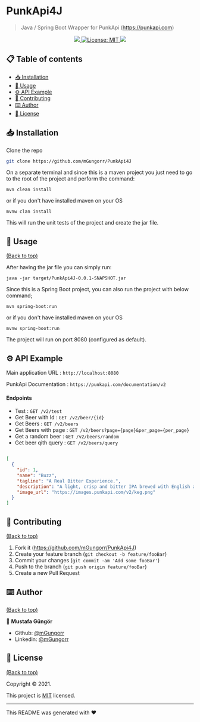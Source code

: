# PunkApi4J
> Java / Spring Boot Wrapper for PunkApi (https://punkapi.com)
<p align="center">
  <a href="">
    <img src="https://img.shields.io/travis/dbader/node-datadog-metrics/master.svg?style=flat-square" />
  </a>
  <a href="https://github.com/mGungorr/PunkApi4J/blob/master/LICENSE">
    <img alt="License: MIT" src="https://img.shields.io/badge/license-MIT-yellow.svg" target="_blank" />
  </a>
  <a href="">
    <img src="https://codecov.io/gh/kefranabg/readme-md-generator/branch/master/graph/badge.svg" />
  </a>
</p>

## 📋 Table of contents <a id="table-of-contents"></a>

- [📥 Installation](#installation)
- [🚀 Usage](#usage)
- [⚙️ API Example](#contribute)
- [🤝 Contributing](#license)
- [⌨️ Author](#footer)
- [📝 License](#license)

## 📥 Installation

Clone the repo

```sh
git clone https://github.com/mGungorr/PunkApi4J
```

On a separate terminal and since this is a maven project you just need to go to the root of the project and perform the command:
```
mvn clean install
```
or if you don't have installed maven on your OS

```
mvnw clan install
```


This will run the unit tests of the project and create the jar file.

## 🚀 Usage
[(Back to top)](#table-of-contents)

After having the jar file you can simply run:

```
java -jar target/PunkApi4J-0.0.1-SNAPSHOT.jar
```

Since this is a Spring Boot project, you can also run the project with below command;
```
mvn spring-boot:run
```

or if you don't have installed maven on your OS
```
mvnw spring-boot:run
```

The project will run on port 8080 (configured as default).

## ⚙️ API Example

Main application URL   : `http://localhost:8080`

PunkApi Documentation  : `https://punkapi.com/documentation/v2`

#### Endpoints
* Test                : `GET /v2/test`
* Get Beer with Id    : `GET /v2/beer/{id}`
* Get Beers           : `GET /v2/beers`
* Get Beers with page : `GET /v2/beers?page={page}&per_page={per_page}`
* Get a random beer   : `GET /v2/beers/random`
* Get beer qith query : `GET /v2/beers/query`

```json

[
  {
    "id": 1,
    "name": "Buzz",
    "tagline": "A Real Bitter Experience.",
    "description": "A light, crisp and bitter IPA brewed with English and American hops. A small batch brewed only once.",
    "image_url": "https://images.punkapi.com/v2/keg.png"
  }
]

```

[comment]: <> (## 📆 Release History)

[comment]: <> (* 0.2.1)

[comment]: <> (    * CHANGE: Update docs &#40;module code remains unchanged&#41;)

[comment]: <> (* 0.2.0)

[comment]: <> (    * CHANGE: Remove `setDefaultXYZ&#40;&#41;`)

[comment]: <> (    * ADD: Add `init&#40;&#41;`)

[comment]: <> (* 0.1.1)

[comment]: <> (    * FIX: Crash when calling `baz&#40;&#41;` &#40;Thanks @GenerousContributorName!&#41;)

[comment]: <> (* 0.1.0)

[comment]: <> (    * The first proper release)

[comment]: <> (    * CHANGE: Rename `foo&#40;&#41;` to `bar&#40;&#41;`)

[comment]: <> (* 0.0.1)

[comment]: <> (    * Work in progress)

## 🤝 Contributing
[(Back to top)](#table-of-contents)

1. Fork it (<https://github.com/mGungorr/PunkApi4J>)
2. Create your feature branch (`git checkout -b feature/fooBar`)
3. Commit your changes (`git commit -am 'Add some fooBar'`)
4. Push to the branch (`git push origin feature/fooBar`)
5. Create a new Pull Request

## ⌨️ Author
[(Back to top)](#table-of-contents)

👤 **Mustafa Güngör**

- Github: [@mGungorr](https://github.com/mGungorr)
- Linkedin: [@mGungorr](https://www.linkedin.com/in/mgungorr/)

## 📝 License
[(Back to top)](#table-of-contents)

Copyright © 2021.

This project is [MIT](https://github.com/113-GittiGidiyor-Java-Spring-Bootcamp/gittigidiyor-graduation-project-mGungorr/blob/main/LICENSE) licensed.

---

This README was generated with ❤️ 
